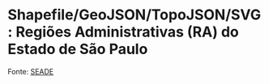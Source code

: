 # Shapefile/GeoJSON/TopoJSON/SVG : Regiões Administrativas (RA) do Estado de São Paulo

Fonte: [SEADE](http://produtos.seade.gov.br/produtos/divpolitica/)
